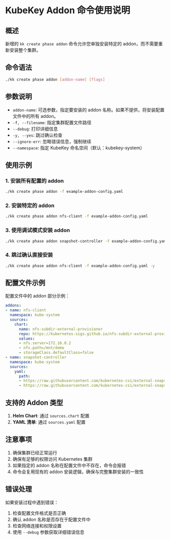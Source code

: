# KubeKey Addon 命令使用说明

## 概述

新增的 `kk create phase addon` 命令允许您单独安装特定的 addon，而不需要重新安装整个集群。

## 命令语法

```bash
./kk create phase addon [addon-name] [flags]
```

## 参数说明

- `addon-name`: 可选参数，指定要安装的 addon 名称。如果不提供，将安装配置文件中的所有 addon。
- `-f, --filename`: 指定集群配置文件路径
- `--debug`: 打印详细信息
- `-y, --yes`: 跳过确认检查
- `--ignore-err`: 忽略错误信息，强制继续
- `--namespace`: 指定 KubeKey 命名空间（默认：kubekey-system）

## 使用示例

### 1. 安装所有配置的 addon

```bash
./kk create phase addon -f example-addon-config.yaml
```

### 2. 安装特定的 addon

```bash
./kk create phase addon nfs-client -f example-addon-config.yaml
```

### 3. 使用调试模式安装 addon

```bash
./kk create phase addon snapshot-controller -f example-addon-config.yaml --debug
```

### 4. 跳过确认直接安装

```bash
./kk create phase addon nfs-client -f example-addon-config.yaml -y
```

## 配置文件示例

配置文件中的 addon 部分示例：

```yaml
addons:
- name: nfs-client
  namespace: kube-system
  sources:
    chart:
      name: nfs-subdir-external-provisioner
      repo: https://kubernetes-sigs.github.io/nfs-subdir-external-provisioner/
      values:
      - nfs.server=172.16.0.2
      - nfs.path=/mnt/demo
      - storageClass.defaultClass=false
- name: snapshot-controller
  namespace: kube-system
  sources:
    yaml:
      path:
      - https://raw.githubusercontent.com/kubernetes-csi/external-snapshotter/release-6.0/deploy/kubernetes/snapshot-controller/rbac-snapshot-controller.yaml
      - https://raw.githubusercontent.com/kubernetes-csi/external-snapshotter/release-6.0/deploy/kubernetes/snapshot-controller/setup-snapshot-controller.yaml
```

## 支持的 Addon 类型

1. **Helm Chart**: 通过 `sources.chart` 配置
2. **YAML 清单**: 通过 `sources.yaml` 配置

## 注意事项

1. 确保集群已经正常运行
2. 确保有足够的权限访问 Kubernetes 集群
3. 如果指定的 addon 名称在配置文件中不存在，命令会报错
4. 命令会复用现有的 addon 安装逻辑，确保与完整集群安装的一致性

## 错误处理

如果安装过程中遇到错误：

1. 检查配置文件格式是否正确
2. 确认 addon 名称是否存在于配置文件中
3. 检查网络连接和权限设置
4. 使用 `--debug` 参数获取详细错误信息
